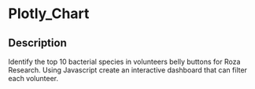 # Plotly_Chart

## Description
Identify the top 10 bacterial species in volunteers belly buttons for Roza Research. Using Javascript create an interactive dashboard that can filter each volunteer.
